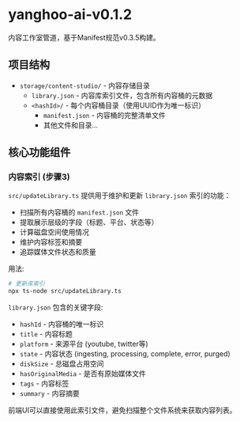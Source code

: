 # yanghoo-ai-v0.1.2

内容工作室管道，基于Manifest规范v0.3.5构建。 

## 项目结构

- `storage/content-studio/` - 内容存储目录
  - `library.json` - 内容库索引文件，包含所有内容桶的元数据
  - `<hashId>/` - 每个内容桶目录（使用UUID作为唯一标识）
    - `manifest.json` - 内容桶的完整清单文件
    - 其他文件和目录...

## 核心功能组件

### 内容索引 (步骤3)

`src/updateLibrary.ts` 提供用于维护和更新 `library.json` 索引的功能：

- 扫描所有内容桶的 `manifest.json` 文件
- 提取展示层级的字段（标题、平台、状态等）
- 计算磁盘空间使用情况
- 维护内容标签和摘要
- 追踪媒体文件状态和质量

用法:

```bash
# 更新库索引
npx ts-node src/updateLibrary.ts
```

`library.json` 包含的关键字段:

- `hashId` - 内容桶的唯一标识
- `title` - 内容标题
- `platform` - 来源平台 (youtube, twitter等)
- `state` - 内容状态 (ingesting, processing, complete, error, purged)
- `diskSize` - 总磁盘占用空间
- `hasOriginalMedia` - 是否有原始媒体文件
- `tags` - 内容标签
- `summary` - 内容摘要

前端UI可以直接使用此索引文件，避免扫描整个文件系统来获取内容列表。 